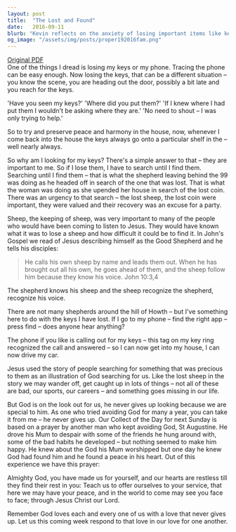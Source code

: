 ```yaml
---
layout: post
title:  "The Lost and Found"
date:   2016-09-11
blurb: "Kevin reflects on the anxiety of losing important items like keys and phones, drawing parallels to the parables of the lost sheep and the lost coin. He emphasizes the value and urgency of the search, relating it to God's relentless pursuit of us. The sermon concludes with the message that God's love never gives up on us, and we should respond to that love by caring for one another."
og_image: "/assets/img/posts/proper192016fam.png"
---
```

[Original PDF](/assets/pdf/proper192016fam.pdf)    
One of the things I dread is losing my keys or my phone. Tracing the phone can be easy enough. Now losing the keys, that can be a different situation – you know the scene, you are heading out the door, possibly a bit late and you reach for the keys.

'Have you seen my keys?'
'Where did you put them?'
'If I knew where I had put them I wouldn't be asking where they are.'
'No need to shout – I was only trying to help.'

So to try and preserve peace and harmony in the house, now, whenever I come back into the house the keys always go onto a particular shelf in the – well nearly always.

So why am I looking for my keys? There's a simple answer to that – they are important to me. So if I lose them, I have to search until I find them. Searching until I find them – that is what the shepherd leaving behind the 99 was doing as he headed off in search of the one that was lost. That is what the woman was doing as she upended her house in search of the lost coin. There was an urgency to that search – the lost sheep, the lost coin were important, they were valued and their recovery was an excuse for a party.

Sheep, the keeping of sheep, was very important to many of the people who would have been coming to listen to Jesus. They would have known what it was to lose a sheep and how difficult it could be to find it. In John's Gospel we read of Jesus describing himself as the Good Shepherd and he tells his disciples:

> He calls his own sheep by name and leads them out. When he has brought out all his own, he goes ahead of them, and the sheep follow him because they know his voice. John 10:3,4

The shepherd knows his sheep and the sheep recognize the shepherd, recognize his voice.

There are not many shepherds around the hill of Howth – but I've something here to do with the keys I have lost. If I go to my phone – find the right app – press find – does anyone hear anything?

The phone if you like is calling out for my keys – this tag on my key ring recognized the call and answered – so I can now get into my house, I can now drive my car.

Jesus used the story of people searching for something that was precious to them as an illustration of God searching for us. Like the lost sheep in the story we may wander off, get caught up in lots of things – not all of these are bad, our sports, our careers – and something goes missing in our life.

But God is on the look out for us, he never gives up looking because we are special to him. As one who tried avoiding God for many a year, you can take it from me – he never gives up. Our Collect of the Day for next Sunday is based on a prayer by another man who kept avoiding God, St Augustine. He drove his Mum to despair with some of the friends he hung around with, some of the bad habits he developed – but nothing seemed to make him happy. He knew about the God his Mum worshipped but one day he knew God had found him and he found a peace in his heart. Out of this experience we have this prayer:

Almighty God,
you have made us for yourself,
and our hearts are restless till they find their rest in you:
Teach us to offer ourselves to your service,
that here we may have your peace,
and in the world to come may see you face to face;
through Jesus Christ our Lord.

Remember God loves each and every one of us with a love that never gives up. Let us this coming week respond to that love in our love for one another.
